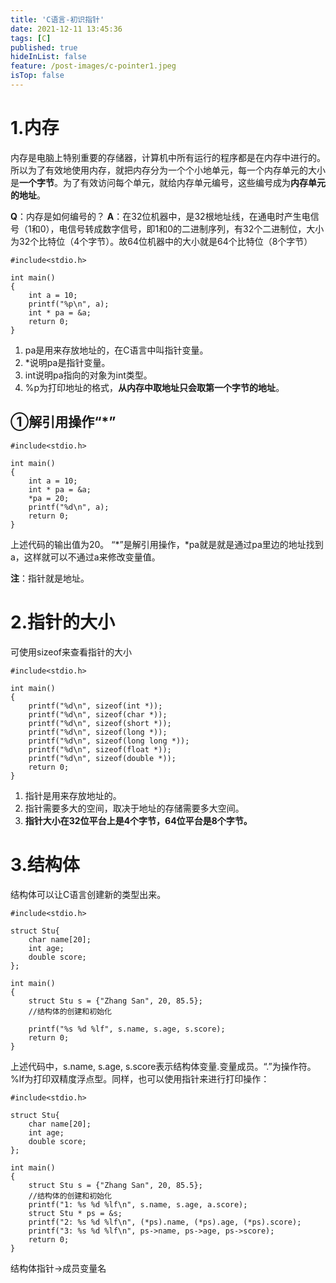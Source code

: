 ```yaml
---
title: 'C语言-初识指针'
date: 2021-12-11 13:45:36
tags: [C]
published: true
hideInList: false
feature: /post-images/c-pointer1.jpeg
isTop: false
---
```

# 1.内存
内存是电脑上特别重要的存储器，计算机中所有运行的程序都是在内存中进行的。所以为了有效地使用内存，就把内存分为一个个小地单元，每一个内存单元的大小是**一个字节**。为了有效访问每个单元，就给内存单元编号，这些编号成为**内存单元的地址**。
  
**Q**：内存是如何编号的？
**A**：在32位机器中，是32根地址线，在通电时产生电信号（1和0），电信号转成数字信号，即1和0的二进制序列，有32个二进制位，大小为32个比特位（4个字节）。故64位机器中的大小就是64个比特位（8个字节）

```
#include<stdio.h>

int main()
{
    int a = 10;
    printf("%p\n", a);
    int * pa = &a;
    return 0;
}

```
1. pa是用来存放地址的，在C语言中叫指针变量。
2. *说明pa是指针变量。
3. int说明pa指向的对象为int类型。
4. %p为打印地址的格式，**从内存中取地址只会取第一个字节的地址**。
  
## ①解引用操作“*”
```
#include<stdio.h>

int main()
{
    int a = 10;
    int * pa = &a;
    *pa = 20;
    printf("%d\n", a);
    return 0;
}
```
上述代码的输出值为20。
“*”是解引用操作，\*pa就是就是通过pa里边的地址找到a，这样就可以不通过a来修改变量值。
  
**注**：指针就是地址。

# 2.指针的大小
可使用sizeof来查看指针的大小
```
#include<stdio.h>

int main()
{
    printf("%d\n", sizeof(int *));
    printf("%d\n", sizeof(char *));
    printf("%d\n", sizeof(short *));
    printf("%d\n", sizeof(long *));
    printf("%d\n", sizeof(long long *));
    printf("%d\n", sizeof(float *));
    printf("%d\n", sizeof(double *));
    return 0;
}
```
1. 指针是用来存放地址的。
2. 指针需要多大的空间，取决于地址的存储需要多大空间。
3. **指针大小在32位平台上是4个字节，64位平台是8个字节。**
   
# 3.结构体
结构体可以让C语言创建新的类型出来。
```
#include<stdio.h>

struct Stu{
    char name[20];
    int age;
    double score;
};

int main()
{
    struct Stu s = {"Zhang San", 20, 85.5};
    //结构体的创建和初始化

    printf("%s %d %lf", s.name, s.age, s.score);
    return 0;
}
```
上述代码中，s.name, s.age, s.score表示结构体变量.变量成员。“.”为操作符。%lf为打印双精度浮点型。同样，也可以使用指针来进行打印操作：
```
#include<stdio.h>

struct Stu{
    char name[20];
    int age;
    double score;
};

int main()
{
    struct Stu s = {"Zhang San", 20, 85.5};
    //结构体的创建和初始化
    printf("1: %s %d %lf\n", s.name, s.age, a.score);
    struct Stu * ps = &s;
    printf("2: %s %d %lf\n", (*ps).name, (*ps).age, (*ps).score);
    printf("3: %s %d %lf\n", ps->name, ps->age, ps->score);
    return 0;
}
```
结构体指针->成员变量名


